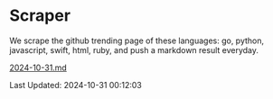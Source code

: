 # Scraper

We scrape the github trending page of these languages: go, python, javascript, swift, html, ruby, and push a markdown result everyday.

[2024-10-31.md](https://github.com/henson/Scraper/blob/master/2024-10-31.md)

Last Updated: 2024-10-31 00:12:03